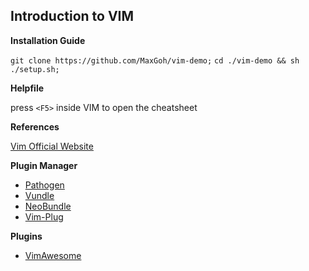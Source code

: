 ## Introduction to VIM

**Installation Guide**

`git clone https://github.com/MaxGoh/vim-demo;`
`cd ./vim-demo && sh ./setup.sh;`


**Helpfile**

press `<F5>` inside VIM to open the cheatsheet

**References**

[Vim Official Website](https://www.google.com)

**Plugin Manager**

- [Pathogen](https://github.com/tpope/vim-pathogen)
- [Vundle](https://github.com/VundleVim/Vundle.vim)
- [NeoBundle](https://github.com/Shougo/neobundle.vim)
- [Vim-Plug](https://github.com/junegunn/vim-plug)

**Plugins**

- [VimAwesome](https://vimawesome.com)
